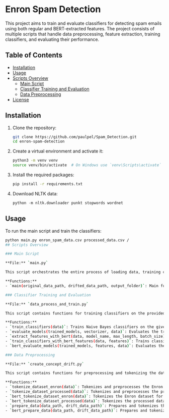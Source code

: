 # Enron Spam Detection

This project aims to train and evaluate classifiers for detecting spam emails using both regular and BERT-extracted features. The project consists of multiple scripts that handle data preprocessing, feature extraction, training classifiers, and evaluating their performance.

## Table of Contents

- [Installation](#installation)
- [Usage](#usage)
- [Scripts Overview](#scripts-overview)
  - [Main Script](#main-script)
  - [Classifier Training and Evaluation](#classifier-training-and-evaluation)
  - [Data Preprocessing](#data-preprocessing)
- [License](#license)

## Installation

1. Clone the repository:
    ```bash
    git clone https://github.com/paulpel/Spam_Detection.git
    cd enron-spam-detection
    ```

2. Create a virtual environment and activate it:
    ```bash
    python3 -m venv venv
    source venv/bin/activate  # On Windows use `venv\Scripts\activate`
    ```

3. Install the required packages:
    ```bash
    pip install -r requirements.txt
    ```

4. Download NLTK data:
    ```python
    python -m nltk.downloader punkt stopwords wordnet
    ```

## Usage

To run the main script and train the classifiers:

```bash
python main.py enron_spam_data.csv processed_data.csv /
## Scripts Overview

### Main Script

**File:** `main.py`

This script orchestrates the entire process of loading data, training classifiers, and evaluating their performance. It handles both regular CSV data and BERT-extracted features.

**Functions:**
- `main(original_data_path, drifted_data_path, output_folder)`: Main function that coordinates data loading, preprocessing, training, and evaluation.

### Classifier Training and Evaluation

**File:** `data_process_and_train.py`

This script contains functions for training classifiers on the provided datasets and evaluating their performance.

**Functions:**
- `train_classifiers(data)`: Trains Naive Bayes classifiers on the given dataset.
- `evaluate_models(trained_models, vectorizer, data)`: Evaluates the trained classifiers on a new dataset.
- `extract_features_with_bert(data, model_name, max_length, batch_size)`: Extracts features from text data using a pre-trained BERT model.
- `train_classifiers_with_bert_features(data, features)`: Trains classifiers on BERT-extracted features.
- `bert_evaluate_models(trained_models, features, data)`: Evaluates the trained classifiers on BERT-extracted features.

### Data Preprocessing

**File:** `create_concept_drift.py`

This script contains functions for preprocessing and tokenizing the data for both regular and BERT-based feature extraction.

**Functions:**
- `tokenize_dataset_enron(data)`: Tokenizes and preprocesses the Enron dataset.
- `tokenize_dataset_processed(data)`: Tokenizes and preprocesses the processed dataset.
- `bert_tokenize_dataset_enron(data)`: Tokenizes the Enron dataset for BERT.
- `bert_tokenize_dataset_processed(data)`: Tokenizes the processed dataset for BERT.
- `prepare_data(data_path, drift_data_path)`: Prepares and tokenizes the Enron and processed datasets, and saves them as pickle files.
- `bert_prepare_data(data_path, drift_data_path)`: Prepares and tokenizes the Enron and processed datasets for BERT, and saves them as pickle files.

